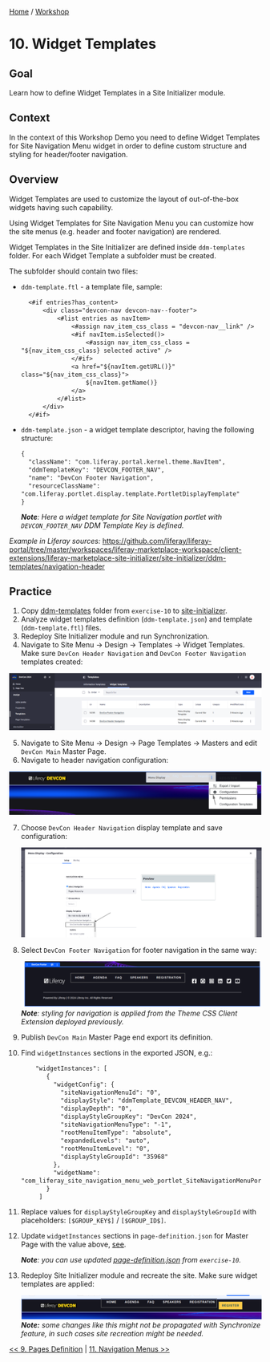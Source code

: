 [Home](../../../README.md) / [Workshop](../README.md) 

# 10. Widget Templates

## Goal 

Learn how to define Widget Templates in a Site Initializer module.

## Context

In the context of this Workshop Demo you need to define Widget Templates for Site Navigation Menu widget in order to define custom structure and styling for header/footer navigation.

## Overview

Widget Templates are used to customize the layout of out-of-the-box widgets having such capability.

Using Widget Templates for Site Navigation Menu you can customize how the site menus (e.g. header and footer navigation) are rendered.

Widget Templates in the Site Initializer are defined inside `ddm-templates` folder. For each Widget Template a subfolder must be created.

The subfolder should contain two files:
- `ddm-template.ftl` - a template file, sample:

        <#if entries?has_content>
            <div class="devcon-nav devcon-nav--footer">
                <#list entries as navItem>
                    <#assign nav_item_css_class = "devcon-nav__link" />
                    <#if navItem.isSelected()>
                        <#assign nav_item_css_class = "${nav_item_css_class} selected active" />
                    </#if>
                    <a href="${navItem.getURL()}" class="${nav_item_css_class}">
                        ${navItem.getName()}
                    </a>
                </#list>
            </div>
        </#if>

- `ddm-template.json` - a widget template descriptor, having the following structure:

      {
        "className": "com.liferay.portal.kernel.theme.NavItem",
        "ddmTemplateKey": "DEVCON_FOOTER_NAV",
        "name": "DevCon Footer Navigation",
        "resourceClassName": "com.liferay.portlet.display.template.PortletDisplayTemplate"
      }

  _**Note**: Here a widget template for Site Navigation portlet with `DEVCON_FOOTER_NAV` DDM Template Key is defined._

_Example in Liferay sources:_ https://github.com/liferay/liferay-portal/tree/master/workspaces/liferay-marketplace-workspace/client-extensions/liferay-marketplace-site-initializer/site-initializer/ddm-templates/navigation-header

## Practice

1. Copy [ddm-templates](../../../exercises/exercise-10/ddm-templates) folder from `exercise-10` to [site-initializer](../../../modules/devcon-site-initializer/src/main/resources/site-initializer).
2. Analyze widget templates definition (`ddm-template.json`) and template (`ddm-template.ftl`) files.
3. Redeploy Site Initializer module and run Synchronization.
4. Navigate to Site Menu → Design → Templates → Widget Templates. Make sure `DevCon Header Navigation` and `DevCon Footer Navigation` templates created:

  ![01.png](images/01.png)

5. Navigate to Site Menu → Design → Page Templates → Masters and edit `DevCon Main` Master Page.
6. Navigate to header navigation configuration:
  
  ![02.png](images/02.png)
  
7. Choose `DevCon Header Navigation` display template and save configuration:

    ![03.png](images/03.png)

8. Select `DevCon Footer Navigation` for footer navigation in the same way:

   ![04.png](images/04.png)
   _**Note**: styling for navigation is applied from the Theme CSS Client Extension deployed previously._

9. Publish `DevCon Main` Master Page end export its definition.

10. Find `widgetInstances` sections in the exported JSON, e.g.:

    ``` 
        "widgetInstances": [
           {
             "widgetConfig": {
               "siteNavigationMenuId": "0",
               "displayStyle": "ddmTemplate_DEVCON_HEADER_NAV",
               "displayDepth": "0",
               "displayStyleGroupKey": "DevCon 2024",
               "siteNavigationMenuType": "-1",
               "rootMenuItemType": "absolute",
               "expandedLevels": "auto",
               "rootMenuItemLevel": "0",
               "displayStyleGroupId": "35968"
             },
             "widgetName": "com_liferay_site_navigation_menu_web_portlet_SiteNavigationMenuPortlet"
           }
         ]
    ```

9. Replace values for `displayStyleGroupKey` and `displayStyleGroupId` with placeholders: `[$GROUP_KEY$]` / `[$GROUP_ID$]`.
10. Update `widgetInstances` sections in `page-definition.json` for Master Page with the value above, [see](https://github.com/vitaliy-koshelenko/devcon-site-initializers/commit/0ce4f764ca5aeb0700107fc354bbb0262f859b24).
  
    _**Note**: you can use updated [page-definition.json](../../../exercises/exercise-10/layout-page-templates/master-pages/devcon-main/page-definition.json) from `exercise-10`._

12. Redeploy Site Initializer module and recreate the site. Make sure widget templates are applied:

    ![05.png](images/05.png)
    _**Note:** some changes like this might not be propagated with Synchronize feature, in such cases site recreation might be needed._

[<< 9. Pages Definition](../09-layouts/README.md) | [11. Navigation Menus >>](../11-navigation-menus/README.md)